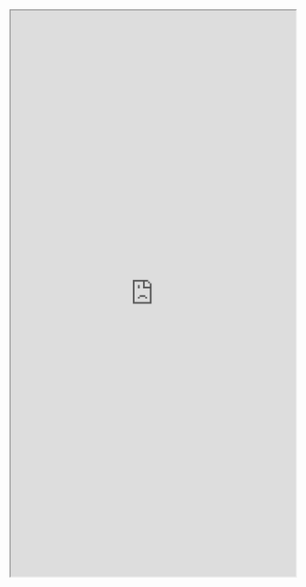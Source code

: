 <iframe 
src="https://coda.io/embed/jD38E5fJk_/#Full-Active-Inference-Ontology_tuuOJ_Ew/r138&view=full&viewMode=embedplay&hideSections=true" 
width=900 
height=1000 
style="max-width: 100%;" 
allow="fullscreen">
</iframe>